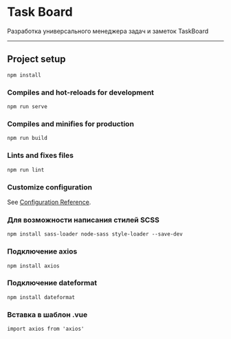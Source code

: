 # Task Board
Разработка универсального менеджера задач и заметок TaskBoard

<hr>

## Project setup
```
npm install
```

### Compiles and hot-reloads for development
```
npm run serve
```

### Compiles and minifies for production
```
npm run build
```

### Lints and fixes files
```
npm run lint
```

### Customize configuration
See [Configuration Reference](https://cli.vuejs.org/config/).

### Для возможности написания стилей SCSS
```
npm install sass-loader node-sass style-loader --save-dev
```

### Подключение axios
```
npm install axios
```

### Подключение dateformat
```
npm install dateformat
```

### Вставка в шаблон .vue
```
import axios from 'axios'
```
